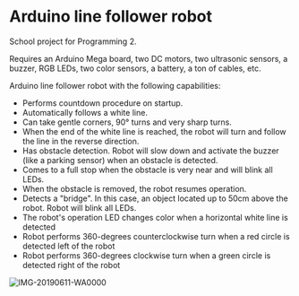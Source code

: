 # Arduino line follower robot
School project for Programming 2. 

Requires an Arduino Mega board, two DC motors, two ultrasonic sensors, a buzzer, RGB LEDs, two color sensors, a battery, a ton of cables, etc.

Arduino line follower robot with the following capabilities:
- Performs countdown procedure on startup.
- Automatically follows a white line.
- Can take gentle corners, 90° turns and very sharp turns.
- When the end of the white line is reached, the robot will turn and follow the line in the reverse direction.
- Has obstacle detection. Robot will slow down and activate the buzzer (like a parking sensor) when an obstacle is detected. 
- Comes to a full stop when the obstacle is very near and will blink all LEDs.
- When the obstacle is removed, the robot resumes operation.
- Detects a "bridge". In this case, an object located up to 50cm above the robot. Robot will blink all LEDs.
- The robot's operation LED changes color when a horizontal white line is detected
- Robot performs 360-degrees counterclockwise turn when a red circle is detected left of the robot
- Robot performs 360-degrees clockwise turn when a green  circle is detected right of the robot

![IMG-20190611-WA0000](https://user-images.githubusercontent.com/58608713/124362568-00851b00-dc36-11eb-88d1-8bb36f0a82a7.jpeg)

